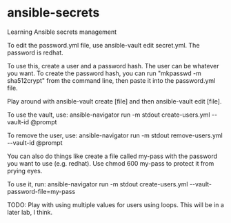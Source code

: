 # ansible-secrets
Learning Ansible secrets management

To edit the password.yml file, use ansible-vault edit secret.yml. The 
password is redhat.

To use this, create a user and a password hash. The user can be whatever 
you want. To create the password hash, you can run "mkpasswd -m sha512crypt" 
from the command line, then paste it into the password.yml file.

Play around with ansible-vault create [file] and then ansible-vault edit [file].

To use the vault, use:
ansible-navigator run -m stdout create-users.yml --vault-id @prompt

To remove the user, use:
ansible-navigator run -m stdout remove-users.yml --vault-id @prompt

You can also do things like create a file called my-pass with the password
you want to use (e.g. redhat). Use chmod 600 my-pass to protect it from 
prying eyes.

To use it, run:
ansible-navigator run -m stdout create-users.yml --vault-password-file=my-pass

TODO:
Play with using multiple values for users using loops. This 
will be in a later lab, I think.
